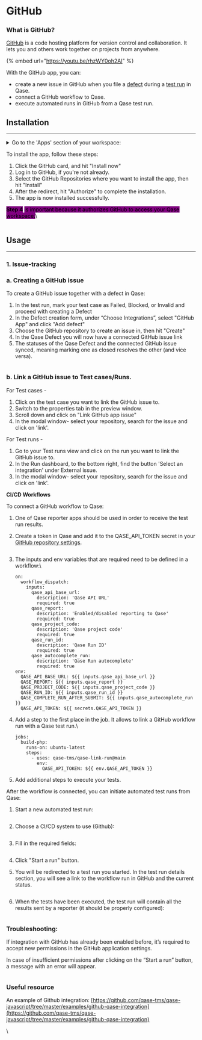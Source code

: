 # GitHub

### What is GitHub?

[GitHub](https://github.com/) is a code hosting platform for version control and collaboration. It lets you and others work together on projects from anywhere.

{% embed url="https://youtu.be/rhzWY0oh2AI" %}

With the GitHub app, you can:

* create a new issue in GitHub when you file a [defect](https://help.qase.io/en/articles/5563710-defects) during a [test run](https://help.qase.io/en/articles/5563702-test-runs) in Qase.
* connect a GitHub workflow to Qase.
* execute automated runs in GitHub from a Qase test run.

## Installation <a href="#h_638b057e77" id="h_638b057e77"></a>

***

<details>

<summary>Go to the 'Apps' section of your workspace:</summary>

[![](https://qase.intercom-attachments-7.com/i/o/597262858/6345d95eecf41310e09a89ff/lqgVeB1yc\_MKiXnQqLagQpFsW9u3hnirPVlcw4vZrjBqx38lYIGVO8RicQgSEePUPN81FjSJy\_Qa9hr7oaBdmz8i1mrkA6BBLsh4Lp2Fj0I4sKUuBlm9MkaKN8EBjg\_kBRoKmhceZrzsukuIs674Y9Oyr1jWdRbDVIs5hCczTLi-LzhMvNME0dfZGA)](https://qase.intercom-attachments-7.com/i/o/597262858/6345d95eecf41310e09a89ff/lqgVeB1yc\_MKiXnQqLagQpFsW9u3hnirPVlcw4vZrjBqx38lYIGVO8RicQgSEePUPN81FjSJy\_Qa9hr7oaBdmz8i1mrkA6BBLsh4Lp2Fj0I4sKUuBlm9MkaKN8EBjg\_kBRoKmhceZrzsukuIs674Y9Oyr1jWdRbDVIs5hCczTLi-LzhMvNME0dfZGA)

</details>

To install the app, follow these steps:

1. Click the GitHub card, and hit "Install now"
2. Log in to GitHub, if you're not already.
3. Select the GitHub Repositories where you want to install the app, then hit "Install"
4. After the redirect, hit "Authorize" to complete the installation.
5. The app is now installed successfully.

<mark style="background-color:purple;">**Step 4**</mark> <mark style="background-color:purple;"></mark><mark style="background-color:purple;">is important because it authorizes GitHub to access your Qase workspace.</mark>\


<figure><img src="https://qase.intercom-attachments-7.com/i/o/597262963/9b1ce15067dd9bbe2dd944b5/fK0dSgk8x9jmI34J847RbL1CmbB2eZa0XI3VGOBQfzLgch1_WI5FVMYU0WbwFArW9Ay-rh1eF26wNnS73NUzUBV8MR4zh9Uv8oBX9uawXe9sPnBqpQ_VXXKbsecmlRQcoBaR9yIAVUXg8F0wpArxnGmiPU_vUbt4tthNdhTMPHwnaeXi6UmwkbHWpw" alt=""><figcaption></figcaption></figure>

## Usage <a href="#h_7b2567480e" id="h_7b2567480e"></a>

***

### 1. Issue-tracking <a href="#h_db20e6b636" id="h_db20e6b636"></a>

### a. Creating a GitHub issue <a href="#h_1278f6a768" id="h_1278f6a768"></a>

To create a GitHub issue together with a defect in Qase:

1. In the test run, mark your test case as Failed, Blocked, or Invalid and proceed with creating a Defect
2. In the Defect creation form, under “Choose Integrations”, select "GitHub App" and click "Add defect"
3. Choose the GitHub repository to create an issue in, then hit "Create"
4. In the Qase Defect you will now have a connected GitHub issue link
5. The statuses of the Qase Defect and the connected GitHub issue synced, meaning marking one as closed resolves the other (and vice versa).

<figure><img src="https://qase.intercom-attachments-7.com/i/o/597263092/e11f0e507d8f9c15a8281cc8/O-FM2DmK-TDZ3HPQrOY7st8Iiw-hmVZXOeJfVPYOCsxKxWxNX9W1lKeYQnadDirByfuPJpEhL9XzELIsw1Wfd98y4Xe0dlao9fWj1I_YqSzTuygg78RX9_Upg-jv9hYbPeD_Z1VQcOG6dxj0inePKsET37J9bwssofpv3gv_RrlmgmSyID20YT_CfA" alt=""><figcaption></figcaption></figure>

### b. Link a GitHub issue to Test cases/Runs. <a href="#h_4711086d55" id="h_4711086d55"></a>

For Test cases -

1. Click on the test case you want to link the GitHub issue to.
2. Switch to the properties tab in the preview window.
3. Scroll down and click on "Link GitHub app issue"
4. In the modal window- select your repository, search for the issue and click on 'link'.

For Test runs -

1. Go to your Test runs view and click on the run you want to link the GitHub issue to.
2. In the Run dashboard, to the bottom right, find the button 'Select an integration' under External issue.
3. In the modal window- select your repository, search for the issue and click on 'link'.



**CI/CD Workflows**

To connect a GitHub workflow to Qase:

1. One of Qase reporter apps should be used in order to receive the test run results.
2.  Create a token in Qase and add it to the QASE\_API\_TOKEN secret in your [GitHub repository settings](https://docs.github.com/en/actions/security-guides/encrypted-secrets#creating-encrypted-secrets-for-a-repository).



    <figure><img src="https://downloads.intercomcdn.com/i/o/686415821/6a017b8cffd368b175928f12/Untitled+(1).png" alt=""><figcaption></figcaption></figure>
3.  The inputs and env variables that are required need to be defined in a workflow:\


    ```
    on:
      workflow_dispatch:
        inputs:
          qase_api_base_url:
            description: 'Qase API URL'
            required: true
          qase_report:
            description: 'Enabled/disabled reporting to Qase'
            required: true
          qase_project_code:
            description: 'Qase project code'
            required: true
          qase_run_id:
            description: 'Qase Run ID'
            required: true
          qase_autocomplete_run:
            description: 'Qase Run autocomplete'
            required: true
    env:
      QASE_API_BASE_URL: ${{ inputs.qase_api_base_url }}
      QASE_REPORT: ${{ inputs.qase_report }}
      QASE_PROJECT_CODE: ${{ inputs.qase_project_code }}
      QASE_RUN_ID: ${{ inputs.qase_run_id }}
      QASE_COMPLETE_RUN_AFTER_SUBMIT: ${{ inputs.qase_autocomplete_run }}
      QASE_API_TOKEN: ${{ secrets.QASE_API_TOKEN }}
    ```
4.  Add a step to the first place in the job. It allows to link a GitHub workflow run with a Qase test run.\


    ```
    jobs:
      build-php:
        runs-on: ubuntu-latest
        steps:
          - uses: qase-tms/qase-link-run@main
            env:
              QASE_API_TOKEN: ${{ env.QASE_API_TOKEN }}
    ```
5. Add additional steps to execute your tests.

After the workflow is connected, you can initiate automated test runs from Qase:

1.  Start a new automated test run:



    <figure><img src="https://downloads.intercomcdn.com/i/o/686417783/f1ed2ade17bda74fdd94e8ce/Untitled+(2).png" alt=""><figcaption></figcaption></figure>
2.  Choose a CI/CD system to use (Github):



    <figure><img src="https://downloads.intercomcdn.com/i/o/686418072/1882d85fa68a2a67509062f8/Untitled+(3).png" alt=""><figcaption></figcaption></figure>
3.  Fill in the required fields:



    <figure><img src="https://downloads.intercomcdn.com/i/o/686418234/87e54a03cc218ea37b7bfecf/Untitled+(4).png" alt=""><figcaption></figcaption></figure>
4. Click "Start a run" button.
5.  You will be redirected to a test run you started. In the test run details section, you will see a link to the workflow run in GitHub and the current status.



    <figure><img src="https://downloads.intercomcdn.com/i/o/686418577/a39c6e87fbe8a37c7f10e383/Untitled+(5).png" alt=""><figcaption></figcaption></figure>
6.  When the tests have been executed, the test run will contain all the results sent by a reporter (it should be properly configured):



    <figure><img src="https://downloads.intercomcdn.com/i/o/686418932/9c8fe859543d42e402f4b44d/Untitled+(6).png" alt=""><figcaption></figcaption></figure>

### Troubleshooting: <a href="#h_d58df6962e" id="h_d58df6962e"></a>

If integration with GitHub has already been enabled before, it’s required to accept new permissions in the GitHub application settings.

In case of insufficient permissions after clicking on the “Start a run” button, a message with an error will appear.

<figure><img src="https://downloads.intercomcdn.com/i/o/686421060/896eaedb391fe7e3c4a673b4/Untitled+(7).png" alt=""><figcaption></figcaption></figure>

### Useful resource <a href="#h_cdd81132bc" id="h_cdd81132bc"></a>

An example of Github integration: [https://github.com/qase-tms/qase-javascript/tree/master/examples/github-qase-integration](https://github.com/qase-tms/qase-javascript/tree/master/examples/github-qase-integration)

\
